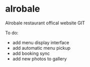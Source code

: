 # alrobale
Alrobale restaurant offical website GIT

To do:

- add menu display interface
- add automatic menu pickup
- add booking sync
- add new photos to gallery
